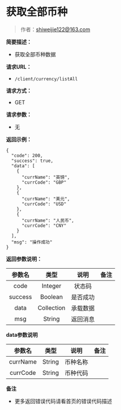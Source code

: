 # 获取全部币种

> 作者：shiweijie122@163.com

**简要描述：**

- 获取全部币种数据

**请求URL：**

- ` /client/currency/listAll `

**请求方式：**

- GET

**请求参数：**
- 无

**返回示例：**

```
{
  "code": 200,
  "success": true,
  "data": [
    {
      "currName": "英镑",
      "currCode": "GBP"
    },
    {
      "currName": "美元",
      "currCode": "USD"
    },
    {
      "currName": "人民币",
      "currCode": "CNY"
    }
  ],
  "msg": "操作成功"
}
```

**返回参数说明：**

|参数名|类型|说明|备注|
|:-----:|:-----:|:-----:|:-----:|
|code|Integer|状态码|  |
|success|Boolean|是否成功|  |
|data|Collection|承载数据|  |
|msg|String|返回消息|  ||

**data参数说明**

|参数名|类型|说明|备注|
|:-----:|:-----:|:-----:|:-----:|
|currName|String|币种名称|  |
|currCode|String|币种代码|  ||

 **备注**

- 更多返回错误代码请看首页的错误代码描述